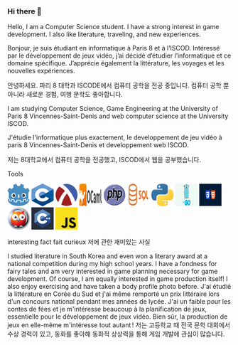 ### Hi there 👋
Hello, I am a Computer Science student. I have a strong interest in game development. I also like literature, traveling, and new experiences.


Bonjour, je suis étudiant en informatique à Paris 8 et à l’ISCOD. Intéressé par le développement de jeux vidéo, j’ai décidé d’étudier l’informatique et ce domaine spécifique. J’apprécie également la littérature, les voyages et les nouvelles expériences.


안녕하세요. 파리 8 대학과 ISCODE에서 컴퓨터 공학을 전공 중입니다. 컴퓨터 공학 뿐 아니라 새로운 경험, 여행 문학도 좋아합니다. 


I am studying Computer Science, Game Engineering at the University of Paris 8 Vincennes-Saint-Denis and web computer science at the University ISCOD.

J'étudie l'informatique plus exactement, le developpement de jeu vidéo à paris 8 Vincennes-Saint-Denis et developpement web ISCOD.

저는 8대학교에서 컴퓨터 공학을 전공했고, ISCOD에서 웹을 공부했습니다.

Tools


<div>
  <img src="file-type-godot.256x243.png" width="50" height="50">
  <img src="C.png" width="50" height="50">
  <img src="1200px-Racket-logo.png" width="50" height="50">
  <img src="2560px-OCaml_Logo.png" width="50" height="50">
  <img src="PHP-logo.png" width="50" height="50">
  <img src="Sql_data_base_with_logo.png" width="50" height="50">
  <img src="file-type-python.512x508.png" width="50" height="50">
  <img src="golang.png" width="50" height="50">
  <img src="htmlcss.png" width="50" height="50">
  <img src="prolog.png" width="50" height="50">
  <img src="imageC++.jpeg" width="50" height="50">
   <img src="js.png" width="50" height="50">
</div>


interesting fact
fait curieux
저에 관한 재미있는 사실


I studied literature in South Korea and even won a literary award at a national competition during my high school years. I have a fondness for fairy tales and am very interested in game planning necessary for game development. Of course, I am equally interested in game production itself! I also enjoy exercising and have taken a body profile photo before.
J'ai étudié la littérature en Corée du Sud et j'ai même remporté un prix littéraire lors d'un concours national pendant mes années de lycée. J'ai un faible pour les contes de fées et je m'intéresse beaucoup à la planification de jeux, essentielle pour le développement de jeux vidéo. Bien sûr, la production de jeux en elle-même m'intéresse tout autant !
저는 고등학교 때 전국 문학 대회에서 수상 경력이 있고, 동화를 좋아해 동화적 상상력을 통해 게임 개발에 관심이 많습니다.
